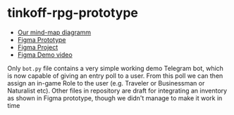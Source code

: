 # tinkoff-rpg-prototype
* [Our mind-map diagramm](https://drive.google.com/file/d/1eTqNL9okDuuO2gNGNoYJWOa4pR5jYM_w/view?usp=sharing)
* [Figma Prototype](https://www.figma.com/proto/3nk74TMZiJf7wHWejGhjuS/Tinkoff-RPG?node-id=1%3A2&scaling=scale-down)
* [Figma Project](https://www.figma.com/file/3nk74TMZiJf7wHWejGhjuS/Tinkoff-RPG?node-id=0%3A1)
* [Figma Demo video](https://youtu.be/Rn8sC2AFH3E)

Only `bot.py` file contains a very simple working demo Telegram bot, which is now capable of giving an entry poll to a user. From this poll we can then assign an in-game Role to the user (e.g. Traveler or Businessman or Naturalist etc). Other files in repository are draft for integrating an inventory as shown in Figma prototype, though we didn't manage to make it work in time
